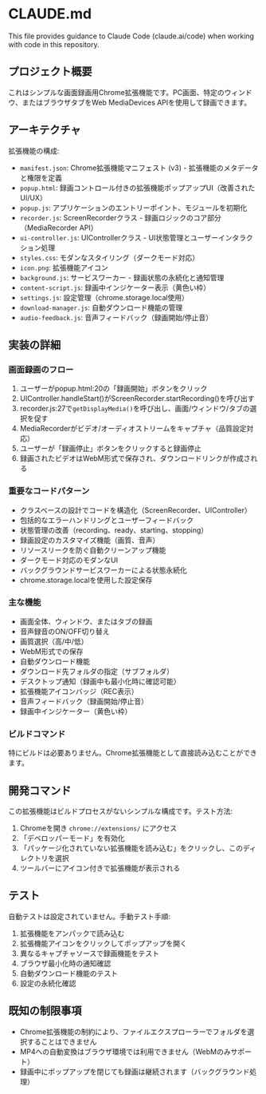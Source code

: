 # CLAUDE.md

This file provides guidance to Claude Code (claude.ai/code) when working with code in this repository.

## プロジェクト概要

これはシンプルな画面録画用Chrome拡張機能です。PC画面、特定のウィンドウ、またはブラウザタブをWeb MediaDevices APIを使用して録画できます。

## アーキテクチャ

拡張機能の構成:
- `manifest.json`: Chrome拡張機能マニフェスト (v3) - 拡張機能のメタデータと権限を定義
- `popup.html`: 録画コントロール付きの拡張機能ポップアップUI（改善されたUI/UX）
- `popup.js`: アプリケーションのエントリーポイント、モジュールを初期化
- `recorder.js`: ScreenRecorderクラス - 録画ロジックのコア部分（MediaRecorder API）
- `ui-controller.js`: UIControllerクラス - UI状態管理とユーザーインタラクション処理
- `styles.css`: モダンなスタイリング（ダークモード対応）
- `icon.png`: 拡張機能アイコン
- `background.js`: サービスワーカー - 録画状態の永続化と通知管理
- `content-script.js`: 録画中インジケーター表示（黄色い枠）
- `settings.js`: 設定管理（chrome.storage.local使用）
- `download-manager.js`: 自動ダウンロード機能の管理
- `audio-feedback.js`: 音声フィードバック（録画開始/停止音）

## 実装の詳細

### 画面録画のフロー
1. ユーザーがpopup.html:20の「録画開始」ボタンをクリック
2. UIController.handleStart()がScreenRecorder.startRecording()を呼び出す
3. recorder.js:27で`getDisplayMedia()`を呼び出し、画面/ウィンドウ/タブの選択を促す
4. MediaRecorderがビデオ/オーディオストリームをキャプチャ（品質設定対応）
5. ユーザーが「録画停止」ボタンをクリックすると録画停止
6. 録画されたビデオはWebM形式で保存され、ダウンロードリンクが作成される

### 重要なコードパターン
- クラスベースの設計でコードを構造化（ScreenRecorder、UIController）
- 包括的なエラーハンドリングとユーザーフィードバック
- 状態管理の改善（recording、ready、starting、stopping）
- 録画設定のカスタマイズ機能（画質、音声）
- リソースリークを防ぐ自動クリーンアップ機能
- ダークモード対応のモダンなUI
- バックグラウンドサービスワーカーによる状態永続化
- chrome.storage.localを使用した設定保存

### 主な機能
- 画面全体、ウィンドウ、またはタブの録画
- 音声録音のON/OFF切り替え
- 画質選択（高/中/低）
- WebM形式での保存
- 自動ダウンロード機能
- ダウンロード先フォルダの指定（サブフォルダ）
- デスクトップ通知（録画中も最小化時に確認可能）
- 拡張機能アイコンバッジ（REC表示）
- 音声フィードバック（録画開始/停止音）
- 録画中インジケーター（黄色い枠）

### ビルドコマンド
特にビルドは必要ありません。Chrome拡張機能として直接読み込むことができます。

## 開発コマンド

この拡張機能はビルドプロセスがないシンプルな構成です。テスト方法:
1. Chromeを開き `chrome://extensions/` にアクセス
2. 「デベロッパーモード」を有効化
3. 「パッケージ化されていない拡張機能を読み込む」をクリックし、このディレクトリを選択
4. ツールバーにアイコン付きで拡張機能が表示される

## テスト

自動テストは設定されていません。手動テスト手順:
1. 拡張機能をアンパックで読み込む
2. 拡張機能アイコンをクリックしてポップアップを開く
3. 異なるキャプチャソースで録画機能をテスト
4. ブラウザ最小化時の通知確認
5. 自動ダウンロード機能のテスト
6. 設定の永続化確認

## 既知の制限事項
- Chrome拡張機能の制約により、ファイルエクスプローラーでフォルダを選択することはできません
- MP4への自動変換はブラウザ環境では利用できません（WebMのみサポート）
- 録画中にポップアップを閉じても録画は継続されます（バックグラウンド処理）